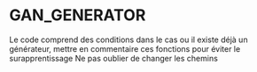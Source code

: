 # GAN_GENERATOR 

Le code comprend des conditions dans le cas ou il existe déjà un générateur, mettre en commentaire ces fonctions pour éviter le surapprentissage
Ne pas oublier de changer les chemins
